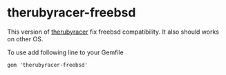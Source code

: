# therubyracer-freebsd

This version of [therubyracer](https://github.com/cowboyd/therubyracer) fix freebsd compatibility. It also should works on other OS.

To use add following line to your Gemfile

    gem 'therubyracer-freebsd'
